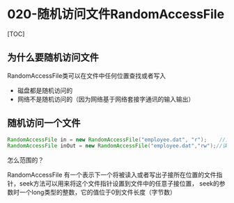 # 020-随机访问文件RandomAccessFile

[TOC]

## 为什么要随机访问文件

RandomAccessFile类可以在文件中任何位置查找或者写入

- 磁盘都是随机访问的
- 网络不是随机访问的（因为网络基于网络套接字通讯的输入输出）

## 随机访问一个文件

```java
RandomAccessFile in = new RandomAccessFile("employee.dat", "r");	//只读模式
RandomAccessFile inOut = new RandomAccessFile("employee.dat","rw");//读写模式
```

怎么范围的？

RandomAccessFile 有一个表示下一个将被读入或者写出子接所在位置的文件指针，seek方法可以用来将这个文件指针设置到文件中的任意子接位置， seek的参数时一个long类型的整数，它的值位于0到文件长度（字节数）